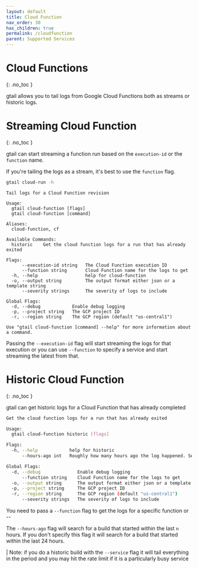 ```yaml
---
layout: default
title: Cloud Function
nav_order: 30
has_children: true
permalink: /cloudfunction
parent: Supported Services
---
```


# Cloud Functions
{: .no_toc }

gtail allows you to tail logs from Google Cloud Functions both as streams or historic logs.

# Streaming Cloud Function
{: .no_toc }


gtail can start streaming a function run based on the `execution-id` or the `function` name.

If you're tailing the logs as a stream, it's best to use the `function` flag.

```bash
gtail cloud-run -h
```
```text
Tail logs for a Cloud Function revision

Usage:
  gtail cloud-function [flags]
  gtail cloud-function [command]

Aliases:
  cloud-function, cf

Available Commands:
  historic    Get the cloud function logs for a run that has already exited

Flags:
      --execution-id string   The Cloud Function execution ID
      --function string       Cloud Function name for the logs to get
  -h, --help                  help for cloud-function
  -o, --output string         The output format either json or a template string
      --severity strings      The severity of logs to include

Global Flags:
  -d, --debug            Enable debug logging
  -p, --project string   The GCP project ID
  -r, --region string    The GCP region (default "us-central1")

Use "gtail cloud-function [command] --help" for more information about a command.
```

Passing the `--execution-id` flag will start streaming the logs for that execution or you can use `--function` to specify a service and start streaming the latest from that.

# Historic Cloud Function
{: .no_toc }

gtail can get historic logs for a Cloud Function that has already completed

```bash
Get the cloud function logs for a run that has already exited

Usage:
  gtail cloud-function historic [flags]

Flags:
  -h, --help            help for historic
      --hours-ago int   Roughly how many hours ago the log happened. Searches a window of time from then till now (default 24)

Global Flags:
  -d, --debug              Enable debug logging
      --function string    Cloud Function name for the logs to get
  -o, --output string      The output format either json or a template string
  -p, --project string     The GCP project ID
  -r, --region string      The GCP region (default "us-central1")
      --severity strings   The severity of logs to include
```

You need to pass a `--function` flag to get the logs for a specific function or --

The `--hours-ago` flag will search for a build that started within the last `n` hours. If you don't specify this flag it will search for a build that started within the last 24 hours.

| Note: if you do a historic build with the `--service` flag it will tail everything in the period and you may hit the rate limit if it is a particularly busy service